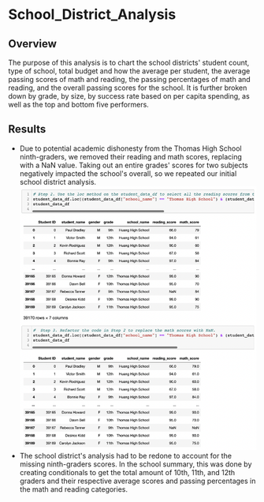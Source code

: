 # School_District_Analysis

## Overview
The purpose of this analysis is to chart the school districts' student count, type of school, total budget and how the average per student, the average passing scores of math and reading, the passing percentages of math and reading, and the overall passing scores for the school. It is further broken down by grade, by size, by success rate based on per capita spending, as well as the top and bottom five performers.

## Results
* Due to potential academic dishonesty from the Thomas High School ninth-graders, we removed their reading and math scores, replacing with a NaN value. Taking out an entire grades' scores for two subjects negatively impacted the school's overall, so we repeated our initial school district analysis. ![THS_Replaced_Grades](THS_Replaced_Grades.png)
* The school district's analysis had to be redone to account for the missing ninth-graders scores. In the school summary, this was done by creating conditionals to get the total amount of 10th, 11th, and 12th graders and their respective average scores and passing percentages in the math and reading categories.
